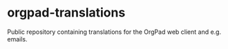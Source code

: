 # orgpad-translations
Public repository containing translations for the OrgPad web client and e.g. emails.
